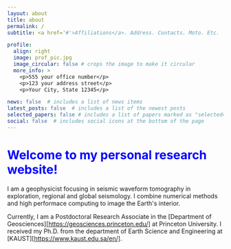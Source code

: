 ```yaml
---
layout: about
title: about
permalink: /
subtitle: <a href='#'>Affiliations</a>. Address. Contacts. Moto. Etc.

profile:
  align: right
  image: prof_pic.jpg
  image_circular: false # crops the image to make it circular
  more_info: >
    <p>555 your office number</p>
    <p>123 your address street</p>
    <p>Your City, State 12345</p>

news: false  # includes a list of news items
latest_posts: false  # includes a list of the newest posts
selected_papers: false # includes a list of papers marked as "selected={true}"
social: false  # includes social icons at the bottom of the page
---
```


# <font color="blue"> Welcome to my personal research website! </font>

I am a geophysicist focusing in seismic waveform tomography in exploration, regional and global
seismology. I combine numerical methods and high performace computing to image the Earth's interior.

Currently, I am a Postdoctoral Research Associate in the [Department of Geosciences][https://geosciences.princeton.edu/] at Princeton University. I received my Ph.D. from the department of Earth Science and Engineering at [KAUST][https://www.kaust.edu.sa/en/].